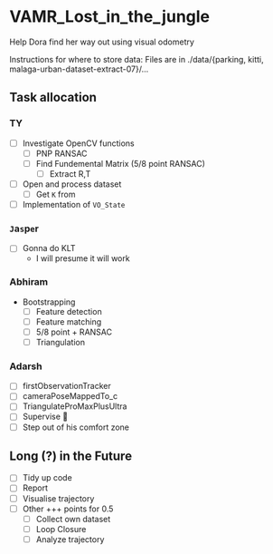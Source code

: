 # VAMR_Lost_in_the_jungle
Help Dora find her way out using visual odometry

Instructions for where to store data:
Files are in ./data/{parking, kitti, malaga-urban-dataset-extract-07}/...

## Task allocation
### TY
- [ ] Investigate OpenCV functions
  - [ ] PNP RANSAC
  - [ ] Find Fundemental Matrix (5/8 point RANSAC)
    - [ ] Extract R,T
- [ ] Open and process dataset
  - [ ] Get `K` from 
- [ ] Implementation of `VO_State`

### `J`a`s`p`e`r
- [ ] Gonna do KLT
    - I will presume it will work

### Abhiram
- Bootstrapping
    - [ ] Feature detection
    - [ ] Feature matching
    - [ ] 5/8 point + RANSAC
    - [ ] Triangulation

### Adarsh
- [ ] firstObservationTracker
- [ ] cameraPoseMappedTo_c
- [ ] TriangulateProMaxPlusUltra
- [ ] Supervise 👀
- [ ] Step out of his comfort zone

## Long (?) in the Future
- [ ] Tidy up code
- [ ] Report
- [ ] Visualise trajectory
- [ ] Other +++ points for 0.5
  - [ ] Collect own dataset
  - [ ] Loop Closure
  - [ ] Analyze trajectory